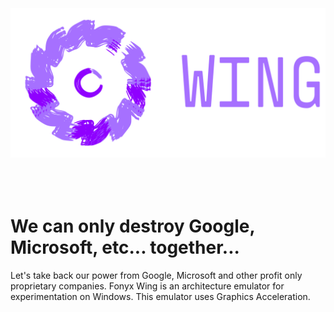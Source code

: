 <br />
<br />
<br />

<div align="center">
	<img src="logo.png" alt="Logo" />
</div>

<br />
<br />
<br />

# We can only destroy Google, Microsoft, etc... together...
Let's take back our power from Google, Microsoft and other profit only proprietary companies.
Fonyx Wing is an architecture emulator for experimentation on Windows. This emulator uses Graphics Acceleration.